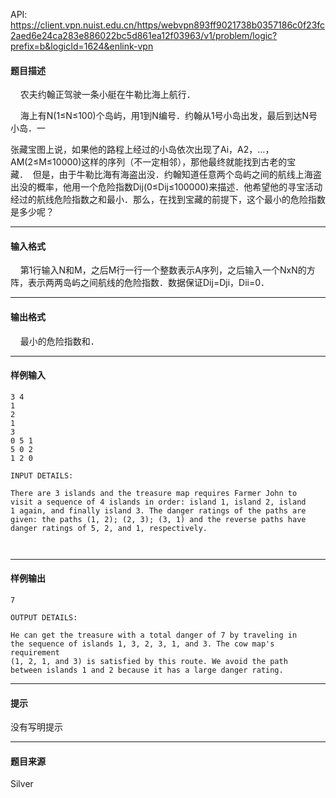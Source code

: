 API: https://client.vpn.nuist.edu.cn/https/webvpn893ff9021738b0357186c0f23fc2aed6e24ca283e886022bc5d861ea12f03963/v1/problem/logic?prefix=b&logicId=1624&enlink-vpn

#### 题目描述

    农夫约翰正驾驶一条小艇在牛勒比海上航行．

    海上有N(1≤N≤100)个岛屿，用1到N编号．约翰从1号小岛出发，最后到达N号小岛．一

张藏宝图上说，如果他的路程上经过的小岛依次出现了Ai，A2，…，AM(2≤M≤10000)这样的序列（不一定相邻），那他最终就能找到古老的宝藏．  但是，由于牛勒比海有海盗出没．约翰知道任意两个岛屿之间的航线上海盗出没的概率，他用一个危险指数Dij(0≤Dij≤100000)来描述．他希望他的寻宝活动经过的航线危险指数之和最小．那么，在找到宝藏的前提下，这个最小的危险指数是多少呢？

---

#### 输入格式

    第1行输入N和M，之后M行一行一个整数表示A序列，之后输入一个NxN的方阵，表示两两岛屿之间航线的危险指数．数据保证Dij=Dji，Dii=0．

---

#### 输出格式

    最小的危险指数和．

---

#### 样例输入
```
3 4
1
2
1
3
0 5 1
5 0 2
1 2 0

INPUT DETAILS:

There are 3 islands and the treasure map requires Farmer John to
visit a sequence of 4 islands in order: island 1, island 2, island
1 again, and finally island 3. The danger ratings of the paths are
given: the paths (1, 2); (2, 3); (3, 1) and the reverse paths have
danger ratings of 5, 2, and 1, respectively.



```

---

#### 样例输出
```
7

OUTPUT DETAILS:

He can get the treasure with a total danger of 7 by traveling in
the sequence of islands 1, 3, 2, 3, 1, and 3. The cow map's requirement
(1, 2, 1, and 3) is satisfied by this route. We avoid the path
between islands 1 and 2 because it has a large danger rating.

```

---

#### 提示

没有写明提示

---

#### 题目来源

Silver